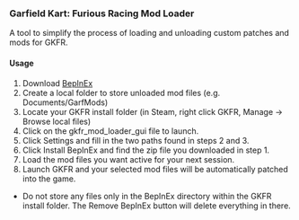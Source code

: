 ### Garfield Kart: Furious Racing Mod Loader
A tool to simplify the process of loading and unloading custom patches and mods for GKFR.
#### Usage
1. Download [BepInEx](https://github.com/BepInEx/BepInEx/releases/tag/v5.4.21)
2. Create a local folder to store unloaded mod files (e.g. Documents/GarfMods)
3. Locate your GKFR install folder (in Steam, right click GKFR, Manage -> Browse local files)
4. Click on the gkfr_mod_loader_gui file to launch.
5. Click Settings and fill in the two paths found in steps 2 and 3.
6. Click Install BepInEx and find the zip file you downloaded in step 1.
7. Load the mod files you want active for your next session.
8. Launch GKFR and your selected mod files will be automatically patched into the game.

- Do not store any files only in the BepInEx directory within the GKFR install folder. The Remove BepInEx button will delete everything in there.